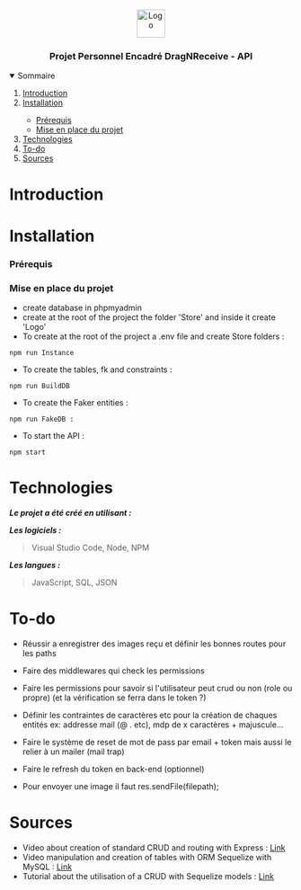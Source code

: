 <br />
<p align="center">
    <img src="https://www.promeo-formation.fr/themes/custom/promeo/img/logos/logo_promeo_white.svg" alt="Logo" height="50px"><br>
    <h3 align="center">Projet Personnel Encadré DragNReceive - API </h3>
        
<details open="open">
  <summary>Sommaire</summary>
  <ol>
    <li>
      <a href="#Introduction">Introduction</a>
    </li>
    <li>
      <a href="#Installation">Installation</a>
    </li>
    <ul>
        <li>
            <a href="#prérequis">Prérequis</a>
        </li>
        <li>
            <a href="#mise-en-place-du-projet">Mise en place du projet</a>
        </li>
    </ul>
    <li>
      <a href="#Technologies">Technologies</a>
    </li>
    <li>
      <a href="#To-do">To-do</a>
    </li>
    <li>
      <a href="#Sources">Sources</a>
    </li>
</details> 
    
# Introduction
    

    
# Installation

### Prérequis

### Mise en place du projet

- create database in phpmyadmin
- create at the root of the project the folder 'Store' and inside it create 'Logo'
- To create at the root of the project a .env file and create Store folders :
```
npm run Instance
```
- To create the tables, fk and constraints :
```
npm run BuildDB
```
- To create the Faker entities :
```
npm run FakeDB :
```
- To start the API :
```
npm start
```
    
# Technologies

***Le projet a été créé en utilisant :***

***Les logiciels :***

> Visual Studio Code,
> Node,
> NPM

***Les langues :***

> JavaScript,
> SQL,
> JSON

# To-do

- Réussir a enregistrer des images reçu et définir les bonnes routes pour les paths
- Faire des middlewares qui check les permissions
- Faire les permissions pour savoir si l'utilisateur peut crud ou non (role ou propre) (et la vérification se ferra dans le token ?)
- Définir les contraintes de caractères etc pour la création de chaques entités ex: addresse mail (@ . etc), mdp de x caractères + majuscule...

- Faire le système de reset de mot de pass par email + token mais aussi le relier à un mailer (mail trap)
- Faire le refresh du token en back-end (optionnel)

- Pour envoyer une image il faut res.sendFile(filepath);

# Sources

- Video about creation of standard CRUD and routing with Express : [Link](https://youtu.be/l8WPWK9mS5M?list=PLzBCdvbn0AZWnKk55ezv82IwNm7lJcu_N)
- Video manipulation and creation of tables with ORM Sequelize with MySQL : [Link](https://youtu.be/ExTZYpyAn6s?list=PLzBCdvbn0AZWnKk55ezv82IwNm7lJcu_N)
- Tutorial about the utilisation of a CRUD with Sequelize models : [Link](https://www.bezkoder.com/node-js-express-sequelize-mysql/)
